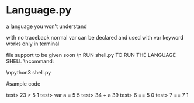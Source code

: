 # Language.py
a language you won't understand

with no traceback
normal var can be declared and used with var keyword
works only in terminal

file support to be given soon
\n
RUN shell.py TO RUN THE LANGUAGE SHELL
\ncommand:

\npython3 shell.py


#sample code

test> 23 > 5
1
test> var a = 5
5
test> 34 + a
39
test> 6 == 5
0
test> 7 == 7
1 


